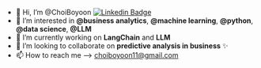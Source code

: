 - 👋 Hi, I’m @ChoiBoyoon [![Linkedin Badge](https://img.shields.io/badge/-BoyoonCHOI-blue?style=flat-square&logo=Linkedin&logoColor=white&link=https://www.linkedin.com/in/boyoon-choi-769897152/)](https://www.linkedin.com/in/boyoon-choi-769897152/)
- 👀 I’m interested in **@business analytics**, **@machine learning**, **@python**, **@data science**, **@LLM**
- 🌱 I’m currently working on **LangChain** and **LLM**
- 💞️ I’m looking to collaborate on **predictive analysis in business** ✨
- 📫 How to reach me --> choiboyoon11@gmail.com

<!---
ChoiBoyoon/ChoiBoyoon is a ✨ special ✨ repository because its `README.md` (this file) appears on your GitHub profile.
You can click the Preview link to take a look at your changes.
--->
